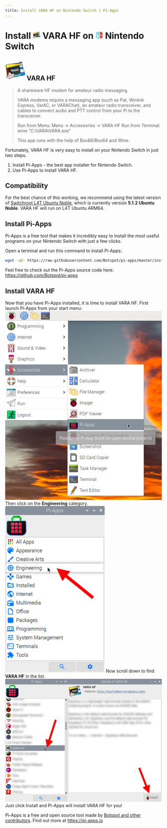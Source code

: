 ```yaml
---
title: Install VARA HF on Nintendo Switch | Pi-Apps
---
```

<div class="simple-install-content content">

# Install <img src="/img/app-icons/VARA HF/icon-64.png" height=24> VARA HF on <img src=/img/other-icons/switch-icon.svg height=24> Nintendo Switch

## <img src="/img/app-icons/VARA HF/icon-64.png"> VARA HF
> A shareware HF modem for amateur radio messaging.
> 
> VARA modems require a messaging app (such as Pat, Winlink Express, VarAC, or VARAChat), an amateur radio transceiver, and cables to connect audio and PTT control from your Pi to the transceiver.
> 
> Run from Menu: Menu -> Accessories -> VARA HF
> Run from Terminal: wine "C:\VARA\VARA.exe"
> 
> This app runs with the help of Box86/Box64 and Wine.

Fortunately, VARA HF is very easy to install on your Nintendo Switch in just two steps.
1. Install Pi-Apps - the best app installer for Nintendo Switch.
2. Use Pi-Apps to install VARA HF.
</div>
<div class="simple-install-content content">

## Compatibility
For the best chance of this working, we recommend using the latest version of [Switchroot L4T Ubuntu Noble](https://wiki.switchroot.org/wiki/linux/l4t-ubuntu-noble-installation-guide), which is currently version **5.1.2 Ubuntu Noble**.
VARA HF will run on L4T Ubuntu ARM64.
</div>
<div class="simple-install-content content">

## Install Pi-Apps

Pi-Apps is a free tool that makes it incredibly easy to install the most useful programs on your Nintendo Switch with just a few clicks.

Open a terminal and run this command to install Pi-Apps:
```bash
wget -qO- https://raw.githubusercontent.com/Botspot/pi-apps/master/install | bash
```
Feel free to check out the Pi-Apps source code here: https://github.com/Botspot/pi-apps
</div>
<div class="simple-install-content content">

## Install VARA HF

Now that you have Pi-Apps installed, it is time to install VARA HF.
First launch Pi-Apps from your start menu:
<img src="/img/start-menu.png">
Then click on the <b>Engineering</b> category.
<img src="/img/category-selections/Engineering.png">
Now scroll down to find <b>VARA HF</b> in the list.
<img src="/img/app-icons/VARA HF/app-selection.png">
Just click Install and Pi-Apps will install VARA HF for you!
</div>
<div class="simple-install-content content">

Pi-Apps is a free and open source tool made by [Botspot and other contributors](/about/#contributors). Find out more at https://pi-apps.io
</div>
